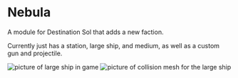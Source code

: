 # Nebula
A module for Destination Sol that adds a new faction.

Currently just has a station, large ship, and medium, as well as a custom gun and projectile.

![picture of large ship in game](https://github.com/RatMoleRat/Nebula/blob/master/images/LargeShip.PNG)
![picture of collision mesh for the large ship](https://github.com/RatMoleRat/Nebula/blob/master/images/Collision%20Screenshot2.PNG)
